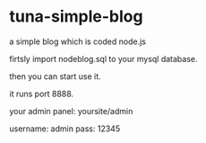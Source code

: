 # tuna-simple-blog
a simple blog which is coded node.js

firtsly import nodeblog.sql to your mysql database.

then you can start use it.

it runs port 8888.

your admin panel: yoursite/admin

username: admin
pass: 12345

